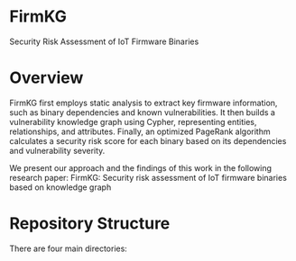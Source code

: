 # FirmKG
Security Risk Assessment of IoT Firmware Binaries

# Overview
FirmKG first employs static analysis to extract key firmware information, such as binary dependencies and known vulnerabilities. It then builds a vulnerability knowledge graph using Cypher, representing entities, relationships, and attributes. Finally, an optimized PageRank algorithm calculates a security risk score for each binary based on its dependencies and vulnerability severity.


We present our approach and the findings of this work in the following research paper:
FirmKG: Security risk assessment of IoT firmware binaries based on knowledge graph

# Repository Structure
There are four main directories:

